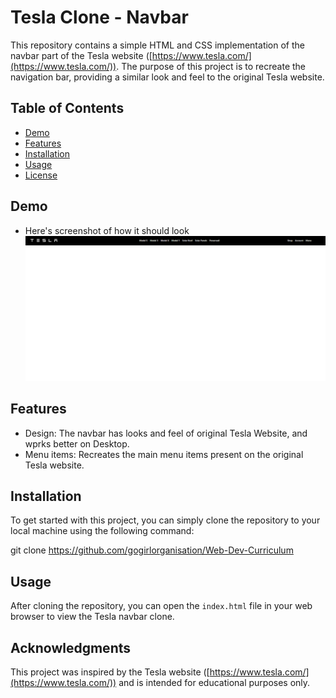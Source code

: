 # Tesla Clone - Navbar

This repository contains a simple HTML and CSS implementation of the navbar part of the Tesla website ([https://www.tesla.com/](https://www.tesla.com/)). The purpose of this project is to recreate the navigation bar, providing a similar look and feel to the original Tesla website.

## Table of Contents

- [Demo](#demo)
- [Features](#features)
- [Installation](#installation)
- [Usage](#usage)
- [License](#license)

## Demo

* Here's screenshot of how it should look 
![DEMO](DEMO.png)

## Features

- Design: The navbar has looks and feel of original Tesla Website, and wprks better on Desktop.
- Menu items: Recreates the main menu items present on the original Tesla website.

## Installation

To get started with this project, you can simply clone the repository to your local machine using the following command:

git clone https://github.com/gogirlorganisation/Web-Dev-Curriculum


## Usage

After cloning the repository, you can open the `index.html` file in your web browser to view the Tesla navbar clone.

## Acknowledgments

This project was inspired by the Tesla website ([https://www.tesla.com/](https://www.tesla.com/)) and is intended for educational purposes only.

